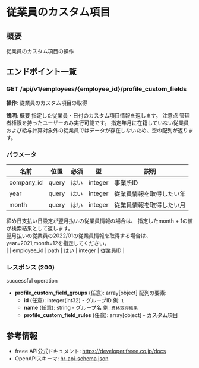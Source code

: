 # 従業員のカスタム項目

## 概要

従業員のカスタム項目の操作

## エンドポイント一覧

### GET /api/v1/employees/{employee_id}/profile_custom_fields

**操作**: 従業員のカスタム項目の取得

**説明**: 概要 指定した従業員・日付のカスタム項目情報を返します。 注意点 管理者権限を持ったユーザーのみ実行可能です。 指定年月に在籍していない従業員および給与計算対象外の従業員ではデータが存在しないため、空の配列が返ります。

### パラメータ

| 名前 | 位置 | 必須 | 型 | 説明 |
|------|------|------|-----|------|
| company_id | query | はい | integer | 事業所ID |
| year | query | はい | integer | 従業員情報を取得したい年 |
| month | query | はい | integer | 従業員情報を取得したい月<br>
締め日支払い日設定が翌月払いの従業員情報の場合は、 指定したmonth + 1の値が検索結果として返します。<br>
翌月払いの従業員の2022/01の従業員情報を取得する場合は、year=2021,month=12を指定してください。<br> |
| employee_id | path | はい | integer | 従業員ID |

### レスポンス (200)

successful operation

- **profile_custom_field_groups** (任意): array[object]
  配列の要素:
    - **id** (任意): integer(int32) - グループID 例: `1`
    - **name** (任意): string - グループ名 例: `資格取得結果`
    - **profile_custom_field_rules** (任意): array[object] - カスタム項目



## 参考情報

- freee API公式ドキュメント: https://developer.freee.co.jp/docs
- OpenAPIスキーマ: [hr-api-schema.json](../../openapi/hr-api-schema.json)
